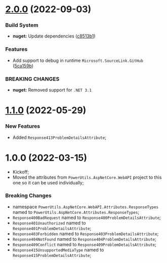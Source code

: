 # [2.0.0](https://github.com/TechNobre/PowerUtils.AspNetCore.ErrorHandler.ResponseTypes/compare/v1.1.0...v2.0.0) (2022-09-03)


### Build System

* **nuget:** Update dependencies ([c8513b1](https://github.com/TechNobre/PowerUtils.AspNetCore.ErrorHandler.ResponseTypes/commit/c8513b16d13a8ccc32a1276380896f95ccdb09fc))


### Features

* Add support to debug in runtime `Microsoft.SourceLink.GitHub` ([5ca159b](https://github.com/TechNobre/PowerUtils.AspNetCore.ErrorHandler.ResponseTypes/commit/5ca159bd99a6b3fe9c89afe0f734db84ebb5edf5))


### BREAKING CHANGES

* **nuget:** Removed support for `.NET 3.1`

# [1.1.0](https://github.com/TechNobre/PowerUtils.AspNetCore.ErrorHandler.ResponseTypes/compare/v1.0.0...v1.1.0) (2022-05-29)


### New Features

- Added `Response413ProblemDetailsAttribute`;




# 1.0.0 (2022-03-15)

- Kickoff;
- Moved the attributes from `PowerUtils.AspNetCore.WebAPI` project to this one so it can be used individually;


### Breaking Changes

- namespace `PowerUtils.AspNetCore.WebAPI.Attributes.ResponseTypes` named to `PowerUtils.AspNetCore.Attributes.ResponseTypes`;
- `Response400BadRequest` named to `Response400ProblemDetailsAttribute`;
- `Response401Unauthorized` named to `Response401ProblemDetailsAttribute`;
- `Response403Forbidden` named to `Response403ProblemDetailsAttribute`;
- `Response404NotFound` named to `Response404ProblemDetailsAttribute`;
- `Response409Conflict` named to `Response409ProblemDetailsAttribute`;
- `Response415UnsupportedMediaType` named to `Response415ProblemDetailsAttribute`;
